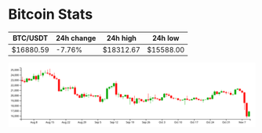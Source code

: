 # Bitcoin Stats

BTC/USDT|24h change|24h high|24h low|
|---|---|---|---|
|$16880.59|-7.76%|$18312.67|$15588.00|

<img src="./chart.svg">
